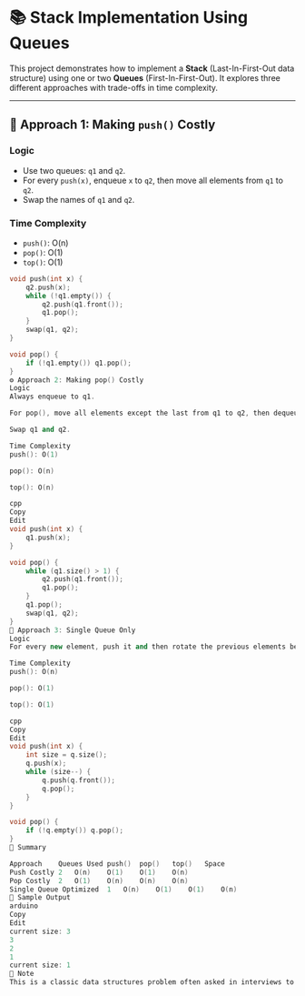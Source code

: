 # 📚 Stack Implementation Using Queues

This project demonstrates how to implement a **Stack** (Last-In-First-Out data structure) using one or two **Queues** (First-In-First-Out). It explores three different approaches with trade-offs in time complexity.

---

## 🧠 Approach 1: Making `push()` Costly

### Logic
- Use two queues: `q1` and `q2`.
- For every `push(x)`, enqueue `x` to `q2`, then move all elements from `q1` to `q2`.
- Swap the names of `q1` and `q2`.

### Time Complexity
- `push()`: O(n)
- `pop()`: O(1)
- `top()`: O(1)

```cpp
void push(int x) {
    q2.push(x);
    while (!q1.empty()) {
        q2.push(q1.front());
        q1.pop();
    }
    swap(q1, q2);
}

void pop() {
    if (!q1.empty()) q1.pop();
}
⚙️ Approach 2: Making pop() Costly
Logic
Always enqueue to q1.

For pop(), move all elements except the last from q1 to q2, then dequeue the last.

Swap q1 and q2.

Time Complexity
push(): O(1)

pop(): O(n)

top(): O(n)

cpp
Copy
Edit
void push(int x) {
    q1.push(x);
}

void pop() {
    while (q1.size() > 1) {
        q2.push(q1.front());
        q1.pop();
    }
    q1.pop();
    swap(q1, q2);
}
🧃 Approach 3: Single Queue Only
Logic
For every new element, push it and then rotate the previous elements behind it.

Time Complexity
push(): O(n)

pop(): O(1)

top(): O(1)

cpp
Copy
Edit
void push(int x) {
    int size = q.size();
    q.push(x);
    while (size--) {
        q.push(q.front());
        q.pop();
    }
}

void pop() {
    if (!q.empty()) q.pop();
}
📝 Summary

Approach	Queues Used	push()	pop()	top()	Space
Push Costly	2	O(n)	O(1)	O(1)	O(n)
Pop Costly	2	O(1)	O(n)	O(n)	O(n)
Single Queue Optimized	1	O(n)	O(1)	O(1)	O(n)
🧪 Sample Output
arduino
Copy
Edit
current size: 3
3
2
1
current size: 1
📌 Note
This is a classic data structures problem often asked in interviews to test understanding of queues and stacks, as well as problem-solving under constraints.
